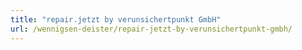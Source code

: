```yaml
---
title: "repair.jetzt by verunsichertpunkt GmbH"
url: /wennigsen-deister/repair-jetzt-by-verunsichertpunkt-gmbh/
---
```

